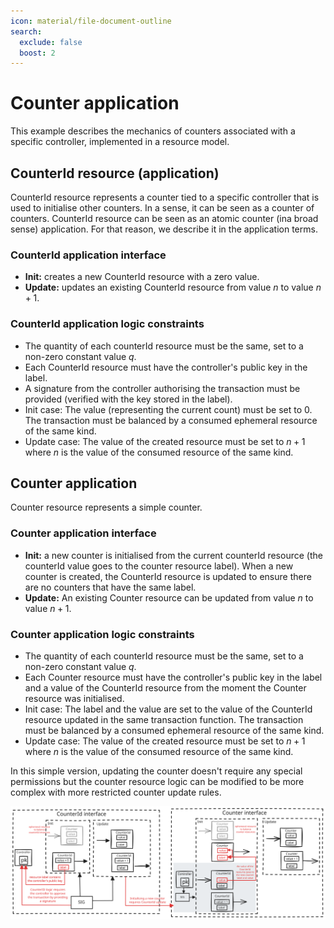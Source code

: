 ```yaml
---
icon: material/file-document-outline
search:
  exclude: false
  boost: 2
---
```


# Counter application

This example describes the mechanics of counters associated with a specific controller, implemented in a resource model.

## CounterId resource (application)

CounterId resource represents a counter tied to a specific controller that is used to initialise other counters. In a sense, it can be seen as a counter of counters. CounterId resource can be seen as an atomic counter (ina broad sense) application. For that reason, we describe it in the application terms. 

### CounterId application interface

- **Init:** creates a new CounterId resource with a zero value.
- **Update:** updates an existing CounterId resource from value $n$ to value $n + 1$.

### CounterId application logic constraints

- The quantity of each counterId resource must be the same, set to a non-zero constant value $q$. 
- Each CounterId resource must have the controller's public key in the label. 
- A signature from the controller authorising the transaction must be provided (verified with the key stored in the label).
- Init case: The value (representing the current count) must be set to 0. The transaction must be balanced by a consumed ephemeral resource of the same kind. 
- Update case: The value of the created resource must be set to $n + 1$ where $n$ is the value of the consumed resource of the same kind.

## Counter application

Counter resource represents a simple counter. 

### Counter application interface

- **Init:** a new counter is initialised from the current counterId resource (the counterId value goes to the counter resource label). When a new counter is created, the CounterId resource is updated to ensure there are no counters that have the same label.
- **Update:** An existing Counter resource can be updated from value $n$ to value $n + 1$.

### Counter application logic constraints

- The quantity of each counterId resource must be the same, set to a non-zero constant value $q$. 
- Each Counter resource must have the controller's public key in the label and a value of the CounterId resource from the moment the Counter resource was initialised. 
- Init case: The label and the value are set to the value of the CounterId resource updated in the same transaction function. The transaction must be balanced by a consumed ephemeral resource of the same kind. 
- Update case: The value of the created resource must be set to $n + 1$ where $n$ is the value of the consumed resource of the same kind.

In this simple version, updating the counter doesn't require any special permissions but the counter resource logic can be modified to be more complex with more restricted counter update rules.

![image](/docs/images/counter_application.svg)